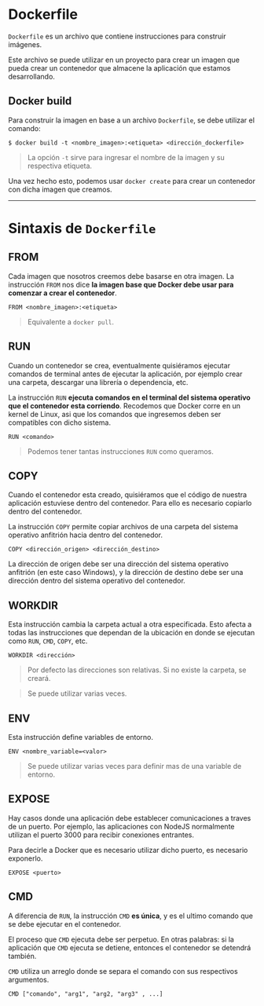 # Dockerfile

`Dockerfile` es un archivo que contiene instrucciones para construir imágenes.

Este archivo se puede utilizar en un proyecto para crear un imagen que pueda
crear un contenedor que almacene la aplicación que estamos desarrollando.

## Docker build

Para construir la imagen en base a un archivo `Dockerfile`, se debe utilizar el comando:

```
$ docker build -t <nombre_imagen>:<etiqueta> <dirección_dockerfile>
```

> La opción `-t` sirve para ingresar el nombre de la imagen y su respectiva etiqueta.

Una vez hecho esto, podemos usar `docker create` para crear un contenedor con dicha imagen que creamos.

---

# Sintaxis de `Dockerfile`

## FROM

Cada imagen que nosotros creemos debe basarse en otra imagen. La instrucción `FROM` nos dice
**la imagen base que Docker debe usar para comenzar a crear el contenedor**.

```
FROM <nombre_imagen>:<etiqueta>
```

> Equivalente a `docker pull`.

## RUN

Cuando un contenedor se crea, eventualmente quisiéramos ejecutar comandos de terminal antes de ejecutar
la aplicación, por ejemplo crear una carpeta, descargar una librería o dependencia, etc.

La instrucción `RUN` **ejecuta comandos en el terminal del sistema operativo que el contenedor esta corriendo**.
Recodemos que Docker corre en un kernel de Linux, asi que los comandos que ingresemos deben ser compatibles con dicho sistema.

```
RUN <comando>
```

> Podemos tener tantas instrucciones `RUN` como queramos.

## COPY

Cuando el contenedor esta creado, quisiéramos que el código de nuestra aplicación estuviese dentro
del contenedor. Para ello es necesario copiarlo dentro del contenedor.

La instrucción `COPY` permite copiar archivos de una carpeta del sistema operativo anfitrión hacia dentro del contenedor.

```
COPY <dirección_origen> <dirección_destino>
```

La dirección de origen debe ser una dirección del sistema operativo anfitrión (en este caso Windows), y la dirección de destino
debe ser una dirección dentro del sistema operativo del contenedor.

## WORKDIR

Esta instrucción cambia la carpeta actual a otra especificada. Esto afecta a todas las instrucciones que dependan
de la ubicación en donde se ejecutan como `RUN`, `CMD`, `COPY`, etc.

```
WORKDIR <dirección>
```

> Por defecto las direcciones son relativas. Si no existe la carpeta, se creará.

> Se puede utilizar varias veces.

## ENV

Esta instrucción define variables de entorno.

```
ENV <nombre_variable=<valor>
```

> Se puede utilizar varias veces para definir mas de una variable de entorno.

## EXPOSE

Hay casos donde una aplicación debe establecer comunicaciones a traves de un puerto. Por ejemplo, las aplicaciones con NodeJS
normalmente utilizan el puerto 3000 para recibir conexiones entrantes.

Para decirle a Docker que es necesario utilizar dicho puerto, es necesario exponerlo.

```
EXPOSE <puerto>
```

## CMD

A diferencia de `RUN`, la instrucción `CMD` **es única**, y es el ultimo comando que se debe ejecutar en el contenedor.

El proceso que `CMD` ejecuta debe ser perpetuo. En otras palabras: si la aplicación que `CMD` ejecuta se detiene,
entonces el contenedor se detendrá también.

`CMD` utiliza un arreglo donde se separa el comando con sus respectivos argumentos.

```
CMD ["comando", "arg1", "arg2, "arg3" , ...]
```
